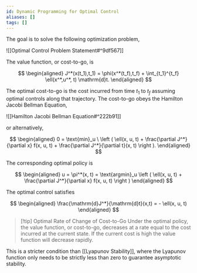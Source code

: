 ```yaml
---
id: Dynamic Programming for Optimal Control
aliases: []
tags: []
---
```


The goal is to solve the following optimization problem,

![[Optimal Control Problem Statement#^9df567]]

The value function, or cost-to-go, is

$$
\begin{aligned}
	J^*(x(t_1),t_1) = \phi(x^*(t_f),t_f) + \int_{t_1}^{t_f} \ell(x^*,u^*, t) \mathrm{d}t.
\end{aligned}
$$

The optimal cost-to-go is the cost incurred from time $t_1$ to $t_f$ assuming optimal controls along that trajectory.  The cost-to-go obeys the Hamilton Jacobi Bellman Equation,

![[Hamilton Jacobi Bellman Equation#^222b91]]

or alternatively,

$$
\begin{aligned}
	0 = \text{min}_u \ \left ( \ell(x, u, t) + \frac{\partial J^*}{\partial x} f(x, u, t) + \frac{\partial J^*}{\partial t}(x, t) \right ).
\end{aligned}
$$

The corresponding optimal policy is

$$
\begin{aligned}
	u = \pi^*(x, t) = \text{argmin}_u \left ( \ell(x, u, t) + \frac{\partial J^*}{\partial x} f(x, u, t) \right )
\end{aligned}
$$

The optimal control satisfies

$$
\begin{aligned}
	\frac{\mathrm{d}J^*}{\mathrm{d}t}(x,t) = - \ell(x, u, t)
\end{aligned}
$$

> [!tip] Optimal Rate of Change of Cost-to-Go
> Under the optimal policy, the value function, or cost-to-go, decreases at a rate equal to the cost incurred at the current state. If the current cost is high the value function will decrease rapidly.

This is a stricter condition than [[Lyapunov Stability]], where the Lyapunov
function only needs to be strictly less than zero to guarantee asymptotic
stability.
